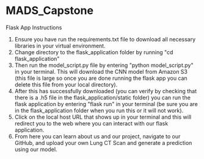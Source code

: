 # MADS_Capstone

Flask App Instructions
1. Ensure you have run the requirements.txt file to download all necessary libraries in your virtual environment. 
2. Change directory to the flask_application folder by running "cd flask_application"
3. Then run the model_script.py file by entering "python model_script.py" in your terminal. This will download the CNN model from Amazon S3 (this file is large so once you are done running the flask app you can delete this file from your local directory). 
4. After this has successfully downloaded (you can verify by checking that there is a .h5 file in the flask_application/static folder) you can run the flask application by entering "flask run" in your terminal (be sure you are in the flask_application folder when you run this or it will not work).
5. Click on the local host URL that shows up in your terminal and this will redirect you to the web where you can interact with our flask application.
6. From here you can learn about us and our project, navigate to our GitHub, and upload your own Lung CT Scan and generate a prediction using our model.  